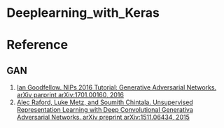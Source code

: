 # Deeplearning_with_Keras
# Reference
## GAN
1. [Ian Goodfellow. NIPs 2016 Tutorial: Generative Adversarial Networks. arXiv parprint arXiv:1701.00160, 2016](https://arxiv.org/pdf/1701.00160.pdf)
2. [Alec Raford, Luke Metz, and Soumith Chintala. Unsupervised Representation Learning with Deep Convolutional Generativa Adversarial Networks. arXiv preprint arXiv:1511.06434, 2015](https://arxiv.org/pdf/1511.06434.pdf)
